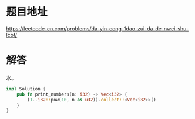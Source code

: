 # 题目地址

<https://leetcode-cn.com/problems/da-yin-cong-1dao-zui-da-de-nwei-shu-lcof/>

# 解答

水。

```rust
impl Solution {
    pub fn print_numbers(n: i32) -> Vec<i32> {
        (1..i32::pow(10, n as u32)).collect::<Vec<i32>>()
    }
}
```
